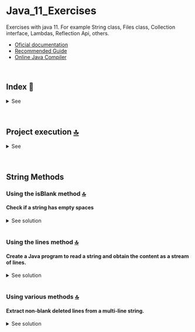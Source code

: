 # Java_11_Exercises
Exercises with java 11. For example String class,  Files class, Collection interface, Lambdas, Reflection Api, others.

* [Oficial documentation](https://docs.oracle.com/en/java/javase/11/)
* [Recommended Guide](https://www.baeldung.com/java-11-new-features)
* [Online Java Compiler](https://www.jdoodle.com/online-java-compiler) 

 <br>

<!------Start Index----->

## Index 📜

<details>
 <summary> See </summary>
 <br>
  
### String Methods
* [Using the isBlank method.](#using-the-isblank-method-)
* [Using the lines method.](#using-the-lines-method-)
* [Using various methods](#using-various-methods)

<br>

</details>

<!------Stop Index----->

<br>

<br>


## Project execution [🔝](#index-)

<details>
  <summary>See</summary>
<br>
  
<br>

</details>


<br>

<br>

## String Methods 

### Using the isBlank method [🔝](#index-)

#### Check if a string has empty spaces
<details>
  <summary>See solution</summary>
 <br>


* [isBlank method](https://docs.oracle.com/en/java/javase/11/docs/api/java.base/java/lang/String.html#isBlank())

#### Code
 ```java
public class TestClass {
    public static void main(String args[]) {
        
        /**
         * public boolean isBlank()

Returns true if the string is empty or contains only white space codepoints, otherwise false.

Returns:
    true if the string is empty or contains only white space codepoints, otherwise false
Since:
    11
See Also:
    Character.isWhitespace(int) 
         * 
         */
        
        
     String firstString = "First String to test";

      System.out.println("First String : "+firstString.isBlank());
      
           String secondString = " ";

      System.out.println("Second String : "+secondString.isBlank());
      
                String thirdString = "";

      System.out.println("Third String : "+thirdString.isBlank());

    }
}
 ```

#### Console
 ```java
First String : false
Second String : true
Third String : true

 ```

<br>

</details>



<br>



### Using the lines method [🔝](#index-)

#### Create a Java program to read a string and obtain the content as a stream of lines.
<details>
  <summary>See solution</summary>
 <br>


* [lines method exercises](https://howtodoinjava.com/java11/string-to-stream-of-lines/)

#### Code
 ```java
import java.util.stream.Stream;
 
public class Main 
{
  public static void main(String[] args) 
  {
    try
    {
      String str = "A \n B \n C \n D"; 
 
      Stream<String> lines = str.lines();
 
      lines.forEach(System.out::println);
    } 
    catch (Error e) 
    {
      e.printStackTrace();
    }
  }
}
 ```

#### Console
 ```java
A 
 B 
 C 
 D


 ```

<br>

</details>

<br>



### Using various methods [🔝](#index-)

#### Extract non-blank deleted lines from a multi-line string.
<details>
  <summary>See solution</summary>
 <br>


* [Using various methods](https://www.baeldung.com/java-11-new-features)

#### Code
 ```java
public class ExampleClass {
    public static void main(String args[]) {
    String multilineString = "Baeldung helps \n \n developers \n explore Java.";
List<String> lines = multilineString.lines()
 .filter(line -> !line.isBlank())
 .map(String::strip)
 .collect(Collectors.toList());
assertThat(lines).containsExactly("Baeldung helps", "developers", "explore Java.");
    }
}
 ```

#### Console
 ```java

 ```

<br>

</details>



<br>

